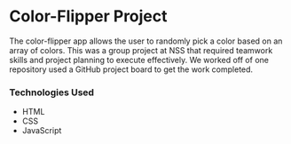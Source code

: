 # Color-Flipper Project

The color-flipper app allows the user to randomly pick a color based on an array of colors. This was a group project at NSS that required teamwork skills and project planning to execute effectively. We worked off of one repository used a GitHub project board to get the work completed.

### Technologies Used

* HTML
* CSS
* JavaScript
